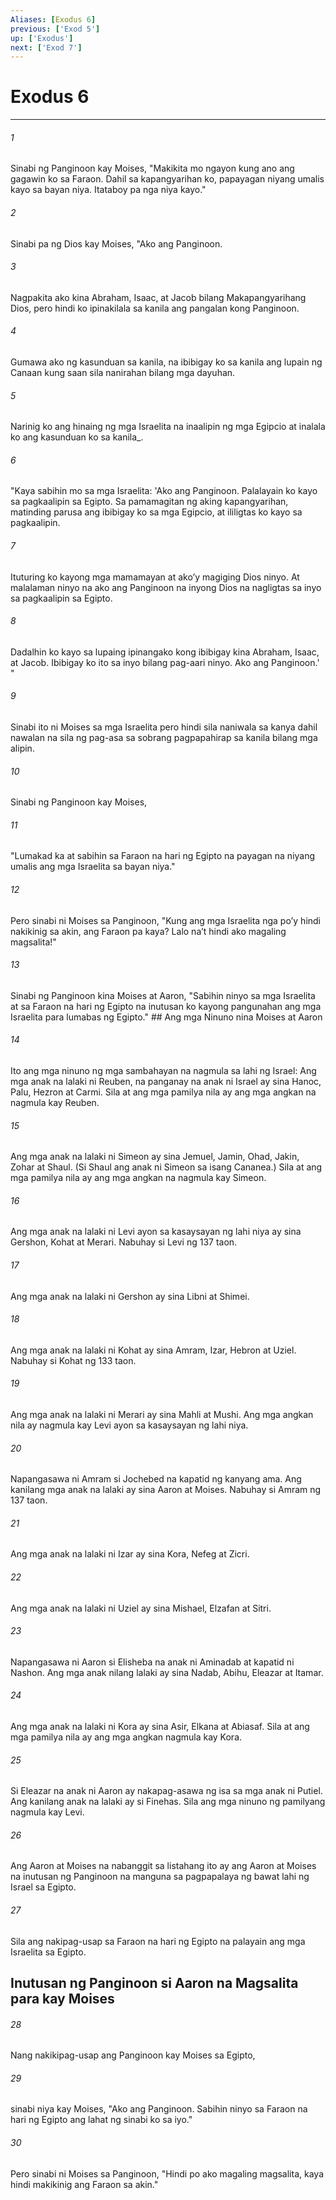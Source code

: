 ```yaml
---
Aliases: [Exodus 6]
previous: ['Exod 5']
up: ['Exodus']
next: ['Exod 7']
---
```

# Exodus 6

***






















###### 1 










Sinabi ng Panginoon kay Moises, "Makikita mo ngayon kung ano ang gagawin ko sa Faraon. Dahil sa kapangyarihan ko, papayagan niyang umalis kayo sa bayan niya. Itataboy pa nga niya kayo." 





















###### 2 










Sinabi pa ng Dios kay Moises, "Ako ang Panginoon. 





















###### 3 










Nagpakita ako kina Abraham, Isaac, at Jacob bilang Makapangyarihang Dios, pero hindi ko ipinakilala sa kanila ang pangalan kong Panginoon. 





















###### 4 










Gumawa ako ng kasunduan sa kanila, na ibibigay ko sa kanila ang lupain ng Canaan kung saan sila nanirahan bilang mga dayuhan. 





















###### 5 










Narinig ko ang hinaing ng mga Israelita na inaalipin ng mga Egipcio at inalala ko ang kasunduan ko sa kanila_. 





















###### 6 










"Kaya sabihin mo sa mga Israelita: 'Ako ang Panginoon. Palalayain ko kayo sa pagkaalipin sa Egipto. Sa pamamagitan ng aking kapangyarihan, matinding parusa ang ibibigay ko sa mga Egipcio, at ililigtas ko kayo sa pagkaalipin. 





















###### 7 










Ituturing ko kayong mga mamamayan at akoʼy magiging Dios ninyo. At malalaman ninyo na ako ang Panginoon na inyong Dios na nagligtas sa inyo sa pagkaalipin sa Egipto. 





















###### 8 










Dadalhin ko kayo sa lupaing ipinangako kong ibibigay kina Abraham, Isaac, at Jacob. Ibibigay ko ito sa inyo bilang pag-aari ninyo. Ako ang Panginoon.' " 





















###### 9 










Sinabi ito ni Moises sa mga Israelita pero hindi sila naniwala sa kanya dahil nawalan na sila ng pag-asa sa sobrang pagpapahirap sa kanila bilang mga alipin. 





















###### 10 










Sinabi ng Panginoon kay Moises, 





















###### 11 










"Lumakad ka at sabihin sa Faraon na hari ng Egipto na payagan na niyang umalis ang mga Israelita sa bayan niya." 





















###### 12 










Pero sinabi ni Moises sa Panginoon, "Kung ang mga Israelita nga poʼy hindi nakikinig sa akin, ang Faraon pa kaya? Lalo naʼt hindi ako magaling magsalita!" 





















###### 13 










Sinabi ng Panginoon kina Moises at Aaron, "Sabihin ninyo sa mga Israelita at sa Faraon na hari ng Egipto na inutusan ko kayong pangunahan ang mga Israelita para lumabas ng Egipto." ## Ang mga Ninuno nina Moises at Aaron 





















###### 14 










Ito ang mga ninuno ng mga sambahayan na nagmula sa lahi ng Israel: Ang mga anak na lalaki ni Reuben, na panganay na anak ni Israel ay sina Hanoc, Palu, Hezron at Carmi. Sila at ang mga pamilya nila ay ang mga angkan na nagmula kay Reuben. 





















###### 15 










Ang mga anak na lalaki ni Simeon ay sina Jemuel, Jamin, Ohad, Jakin, Zohar at Shaul. (Si Shaul ang anak ni Simeon sa isang Cananea.) Sila at ang mga pamilya nila ay ang mga angkan na nagmula kay Simeon. 





















###### 16 










Ang mga anak na lalaki ni Levi ayon sa kasaysayan ng lahi niya ay sina Gershon, Kohat at Merari. Nabuhay si Levi ng 137 taon. 





















###### 17 










Ang mga anak na lalaki ni Gershon ay sina Libni at Shimei. 





















###### 18 










Ang mga anak na lalaki ni Kohat ay sina Amram, Izar, Hebron at Uziel. Nabuhay si Kohat ng 133 taon. 





















###### 19 










Ang mga anak na lalaki ni Merari ay sina Mahli at Mushi. Ang mga angkan nila ay nagmula kay Levi ayon sa kasaysayan ng lahi niya. 





















###### 20 










Napangasawa ni Amram si Jochebed na kapatid ng kanyang ama. Ang kanilang mga anak na lalaki ay sina Aaron at Moises. Nabuhay si Amram ng 137 taon. 





















###### 21 










Ang mga anak na lalaki ni Izar ay sina Kora, Nefeg at Zicri. 





















###### 22 










Ang mga anak na lalaki ni Uziel ay sina Mishael, Elzafan at Sitri. 





















###### 23 










Napangasawa ni Aaron si Elisheba na anak ni Aminadab at kapatid ni Nashon. Ang mga anak nilang lalaki ay sina Nadab, Abihu, Eleazar at Itamar. 





















###### 24 










Ang mga anak na lalaki ni Kora ay sina Asir, Elkana at Abiasaf. Sila at ang mga pamilya nila ay ang mga angkan nagmula kay Kora. 





















###### 25 










Si Eleazar na anak ni Aaron ay nakapag-asawa ng isa sa mga anak ni Putiel. Ang kanilang anak na lalaki ay si Finehas. Sila ang mga ninuno ng pamilyang nagmula kay Levi. 





















###### 26 










Ang Aaron at Moises na nabanggit sa listahang ito ay ang Aaron at Moises na inutusan ng Panginoon na manguna sa pagpapalaya ng bawat lahi ng Israel sa Egipto. 





















###### 27 










Sila ang nakipag-usap sa Faraon na hari ng Egipto na palayain ang mga Israelita sa Egipto.

## Inutusan ng Panginoon si Aaron na Magsalita para kay Moises 





















###### 28 










Nang nakikipag-usap ang Panginoon kay Moises sa Egipto, 





















###### 29 










sinabi niya kay Moises, "Ako ang Panginoon. Sabihin ninyo sa Faraon na hari ng Egipto ang lahat ng sinabi ko sa iyo." 





















###### 30 










Pero sinabi ni Moises sa Panginoon, "Hindi po ako magaling magsalita, kaya hindi makikinig ang Faraon sa akin."
